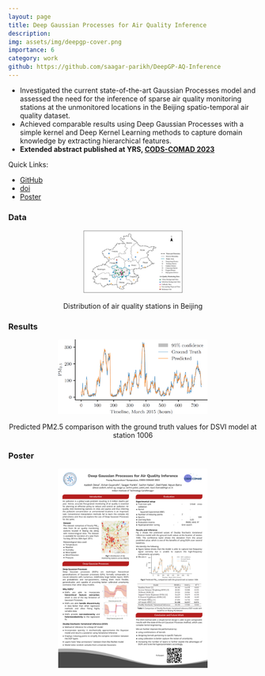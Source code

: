 ```yaml
---
layout: page
title: Deep Gaussian Processes for Air Quality Inference
description:
img: assets/img/deepgp-cover.png
importance: 6
category: work
github: https://github.com/saagar-parikh/DeepGP-AQ-Inference
---
```

- Investigated the current state-of-the-art Gaussian Processes model and assessed the need for the inference of sparse air quality monitoring stations at the unmonitored locations in the Beijing spatio-temporal air quality dataset.
- Achieved comparable results using Deep Gaussian Processes with a simple kernel and Deep Kernel Learning methods to capture domain knowledge by extracting hierarchical features.
- **Extended abstract published at YRS, [CODS-COMAD 2023](https://cods-comad.in/2023/)**

Quick Links:
- [GitHub](https://github.com/saagar-parikh/DeepGP-AQ-Inference)
- [doi](https://dl.acm.org/doi/10.1145/3570991.3571004)
- [Poster](https://drive.google.com/file/d/1mSVTieApr4TRH4VUvme1KEJCV3uX3RCx/view?usp=drive_link)

### Data

<div align="center"><img src="/assets/img/deepgp-data.png" alt="data" width="40%">

<p align="center">
Distribution of air quality stations in Beijing
</p>
</div>


### Results

<div align="center"><img src="/assets/img/deepgp-results.png" alt="results" width="60%">

<p align="center">
Predicted PM2.5 comparison with the ground truth values for DSVI model at station 1006
</p></div>

### Poster

<p align="center"><img src="/assets/img/deepgp-poster.png" alt="poster" width="60%"></p>
